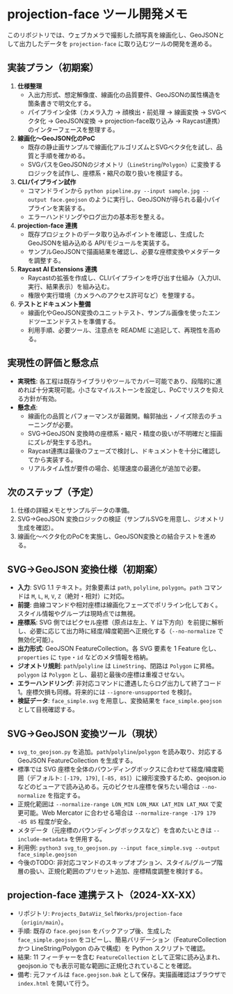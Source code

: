 # projection-face ツール開発メモ

このリポジトリでは、ウェブカメラで撮影した顔写真を線画化し、GeoJSONとして出力したデータを `projection-face` に取り込むツールの開発を進める。

## 実装プラン（初期案）

1. **仕様整理**  
   - 入出力形式、想定解像度、線画化の品質要件、GeoJSONの属性構造を箇条書きで明文化する。  
   - パイプライン全体（カメラ入力 → 顔検出・前処理 → 線画変換 → SVGベクタ化 → GeoJSON変換 → projection-face取り込み → Raycast連携）のインターフェースを整理する。
2. **線画化～GeoJSON化のPoC**  
   - 既存の静止画サンプルで線画化アルゴリズムとSVGベクタ化を試し、品質と手順を確かめる。  
   - SVGパスをGeoJSONのジオメトリ（`LineString`/`Polygon`）に変換するロジックを試作し、座標系・縮尺の取り扱いを検証する。
3. **CLIパイプライン試作**  
   - コマンドラインから `python pipeline.py --input sample.jpg --output face.geojson` のように実行し、GeoJSONが得られる最小パイプラインを実装する。  
   - エラーハンドリングやログ出力の基本形を整える。
4. **projection-face 連携**  
   - 既存プロジェクトのデータ取り込みポイントを確認し、生成したGeoJSONを組み込める API/モジュールを実装する。  
   - サンプルGeoJSONで描画結果を確認し、必要な座標変換やメタデータを調整する。
5. **Raycast AI Extensions 連携**  
   - Raycastの拡張を作成し、CLIパイプラインを呼び出す仕組み（入力UI、実行、結果表示）を組み込む。  
   - 権限や実行環境（カメラへのアクセス許可など）を整理する。
6. **テストとドキュメント整備**  
   - 線画化やGeoJSON変換のユニットテスト、サンプル画像を使ったエンドツーエンドテストを準備する。  
   - 利用手順、必要ツール、注意点を README に追記して、再現性を高める。

## 実現性の評価と懸念点

- **実現性**: 各工程は既存ライブラリやツールでカバー可能であり、段階的に進めれば十分実現可能。小さなマイルストーンを設定し、PoCでリスクを抑える方針が有効。  
- **懸念点**:  
  - 線画化の品質とパフォーマンスが最難関。輪郭抽出・ノイズ除去のチューニングが必要。  
  - SVG→GeoJSON 変換時の座標系・縮尺・精度の扱いが不明確だと描画にズレが発生する恐れ。  
  - Raycast連携は最後のフェーズで検討し、ドキュメントを十分に確認してから実装する。  
  - リアルタイム性が要件の場合、処理速度の最適化が追加で必要。

## 次のステップ（予定）

1. 仕様の詳細メモとサンプルデータの準備。  
2. SVG→GeoJSON 変換ロジックの検証（サンプルSVGを用意し、ジオメトリ生成を確認）。  
3. 線画化～ベクタ化のPoCを実施し、GeoJSON変換との結合テストを進める。

## SVG→GeoJSON 変換仕様（初期案）

- **入力**: SVG 1.1 テキスト。対象要素は `path`, `polyline`, `polygon`。`path` コマンドは `M`, `L`, `H`, `V`, `Z`（絶対・相対）に対応。  
- **前提**: 曲線コマンドや相対座標は線画化フェーズでポリライン化しておく。スタイル情報やグループは現時点では無視。  
- **座標系**: SVG 側ではピクセル座標（原点は左上、Y は下方向）を前提に解析し、必要に応じて出力時に経度/緯度範囲へ正規化する（`--no-normalize` で無効化可能）。  
- **出力形式**: GeoJSON FeatureCollection。各 SVG 要素を 1 Feature 化し、`properties` に `type`・`id` などのメタ情報を格納。  
- **ジオメトリ規則**: `path`/`polyline` は `LineString`、閉路は `Polygon` に昇格。`polygon` は `Polygon` とし、最初と最後の座標は重複させない。  
- **エラーハンドリング**: 非対応コマンドに遭遇したらログ出力して終了コード 1。座標欠損も同様。将来的には `--ignore-unsupported` を検討。  
- **検証データ**: `face_simple.svg` を用意し、変換結果を `face_simple.geojson` として目視確認する。

## SVG→GeoJSON 変換ツール（現状）

- `svg_to_geojson.py` を追加。`path`/`polyline`/`polygon` を読み取り、対応する GeoJSON FeatureCollection を生成する。  
- 標準では SVG 座標を全体のバウンディングボックスに合わせて経度/緯度範囲（デフォルト: `[-179, 179]`, `[-85, 85]`）に線形変換するため、geojson.io などのビューアで読み込める。元のピクセル座標を保ちたい場合は `--no-normalize` を指定する。  
- 正規化範囲は `--normalize-range LON_MIN LON_MAX LAT_MIN LAT_MAX` で変更可能。Web Mercator に合わせる場合は `--normalize-range -179 179 -85 85` 程度が安全。  
- メタデータ（元座標のバウンディングボックスなど）を含めたいときは `--include-metadata` を併用する。  
- 利用例: `python3 svg_to_geojson.py --input face_simple.svg --output face_simple.geojson`  
- 今後のTODO: 非対応コマンドのスキップオプション、スタイル/グループ階層の扱い、正規化範囲のプリセット追加、座標精度調整を検討する。

## projection-face 連携テスト（2024-XX-XX）

- リポジトリ: `Projects_DataViz_SelfWorks/projection-face`（`origin/main`）。  
- 手順: 既存の `face.geojson` をバックアップ後、生成した `face_simple.geojson` をコピーし、簡易バリデーション（FeatureCollectionかつ LineString/Polygon のみで構成）を Python スクリプトで確認。  
- 結果: 11 フィーチャーを含む `FeatureCollection` として正常に読み込まれ、geojson.io でも表示可能な範囲に正規化されていることを確認。  
- 備考: 元ファイルは `face.geojson.bak` として保存。実描画確認はブラウザで `index.html` を開いて行う。
